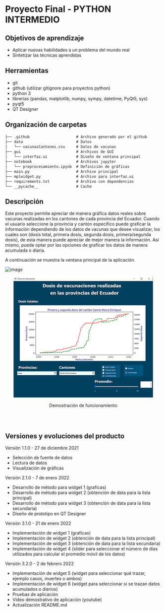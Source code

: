 # Proyecto Final - PYTHON INTERMEDIO

## Objetivos de aprendizaje
- Aplicar nuevas habilidades a un problema del mundo real
- Sintetizar las técnicas aprendidas

## Herramientas

- git
- github (utilizar gitignore para proyectos python)
- python 3 
- librerías (pandas, matplotlib, numpy, sympy, datetime, PyQt5, sys)
- pyqt5 
- QT Designer

## Organización de carpetas

```
├── .github                     # Archivo generado por el github
├── data                        # Datos
│   └── vacunasCantones.csv     # Datos de vacunas
├── gui                         # Archivos de GUI
│   └── interfaz.ui             # Diseño de ventana principal
├── notebook                    # Archivos jupyter
│   └── preprocesamiento.ipynb  # Definición de gráficas
├── main.py                     # Archivo principal
├── mplwidget.py                # Archivo para interfaz.ui
├── requirements.txt            # Archivo con dependencias
└── __pycache__                 # Cache
```

## Descripción

Este proyecto permite apreciar de manera gráfica datos reales sobre vacunas realizadas en los cantones de cada provincia
del Ecuador. Cuando el usuario seleccione la provincia y cantón específico puede graficar la información dependiendo de los 
datos de vacunas que desee visualizar, los cuales son (dosis total, primera dosis, segunda dosis, primera/segunda dosis),
de esta manera puede apreciar de mejor manera la información. Así mismo, puede optar por las opciones de graficar los datos
de manera acumulada o diaria.

A continuación se muestra la ventana principal de la aplicación. 

![image](https://user-images.githubusercontent.com/43886220/152092467-75f41ea5-1b77-4fb9-a0d5-1a50007e8be8.png)

<div align="center">
<a href="https://www.youtube.com/watch?v=-gU4AD_nDhM" target="_blank">
<img src="img/InterfazPrincipal.PNG" >
</a>
<p>Demostración de funcionamiento</p>
</div>

<br/><br/>


## Versiones y evoluciones del producto

Versión 1.1.0 - 27 de diciembre 2021 

- Selección de fuente de datos
- Lectura de datos
- Visualización de gráficas

Versión 2.1.0 - 7 de enero 2022

- Desarrollo de método para widget 1 (graficas)
- Desarrollo de método para widget 2 (obtención de data para la lista principal) 
- Desarrollo de método para widget 3 (obtención de data para la lista secundaria)
- Diseño de prototipo en QT Designer

Versión 3.1.0 - 21 de enero 2022

- Implementación de widget 1 (graficas)
- Implementación de widget 2 (obtención de data para la lista principal) 
- Implementación de widget 3 (obtención de data para la lista secundaria)
- Implementación de widget 4 (slider para seleccionar el número de días utilizados para calcular el promedio móvil de los datos)

Versión 3.2.0 - 2 de febrero 2022

- Implementación de widget 5 (widget para seleccionar qué trazar, ejemplo casos, muertes o ambos)
- Implementación de widget 6 (widget para seleccionar si se trazan datos acumulados o diarios)
- Pruebas de aplicación 
- Vídeo demostrativo de aplicación (youtube)
- Actualización README.md
